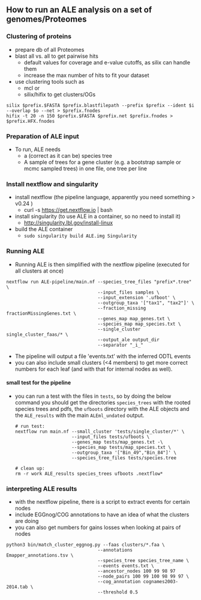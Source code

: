 ## How to run an ALE analysis on a set of genomes/Proteomes
### Clustering of proteins
* prepare db of all Proteomes
* blast all vs. all to get pairwise hits
  * default values for coverage and e-value cutoffs, as silix can handle them
  * increase the max number of hits to fit your dataset
* use clustering tools such as
  * mcl or
  * silix/hifix to get clusters/OGs

```
silix $prefix.$FASTA $prefix.blastfilepath --prefix $prefix --ident $i --overlap $o --net > $prefix.fnodes
hifix -t 20 -n 150 $prefix.$FASTA $prefix.net $prefix.fnodes > $prefix.HFX.fnodes
```

### Preparation of ALE input
* To run, ALE needs
  * a (correct as it can be) species tree
  * A sample of trees for a gene cluster (e.g. a bootstrap sample or mcmc sampled trees) in one file, one tree per line

### Install nextflow and singularity
* install nextflow (the pipeline language, apparently you need something > v0.24 )
  * curl -s https://get.nextflow.io | bash
* install singularity (to use ALE in a container, so no need to install it)
  * http://singularity.lbl.gov/install-linux
* build the ALE container
  * `sudo singularity build ALE.img Singularity`

### Running ALE
* Running ALE is then simplified with the nextflow pipeline (executed for all clusters at once)

```
nextflow run ALE-pipeline/main.nf --species_tree_files "prefix*.tree" \
                                  --input_files samples \
                                  --input_extension '.ufboot' \
                                  --outgroup_taxa '["tax1", "tax2"]' \
                                  --fraction_missing fractionMissingGenes.txt \
                                  --genes_map map_genes.txt \
                                  --species_map map_species.txt \
                                  --single_cluster single_cluster_faas/* \
                                  --output_ale output_dir
                                  --separator "_i_"
```
* The pipeline will output a file 'events.txt' with the inferred ODTL events
* you can also include small clusters (<4 members) to get more correct numbers for each leaf (and with that for internal nodes as well).

#### small test for the pipeline
* you can run a test with the files in `tests`, so by doing the below command you should get the directories `species_trees` with the rooted species trees and pdfs, the `ufboots` directory with the ALE objects and the `ALE_results` with the main `ALEml_undated` output.
  ```
  # run test:
  nextflow run main.nf --small_cluster 'tests/single_cluster/*' \
                       --input_files tests/ufboots \
                       --genes_map tests/map_genes.txt -\
                       --species_map tests/map_species.txt \
                       --outgroup_taxa '["Bin_49","Bin_84"]' \
                       --species_tree_files tests/species.tree
                       
  # clean up:
  rm -r work ALE_results species_trees ufboots .nextflow*
  ```

### interpreting ALE results
* with the nextflow pipeline, there is a script to extract events for certain nodes
* include EGGnog/COG annotations to have an idea of what the clusters are doing
* you can also get numbers for gains losses when looking at pairs of nodes

```
python3 bin/match_cluster_eggnog.py --faas clusters/*.faa \
                                  --annotations Emapper_annotations.tsv \
                                  --species_tree species_tree_name \
                                  --events events.txt \
                                  --ancestor_nodes 100 99 98 97
                                  --node_pairs 100 99 100 98 99 97 \
                                  --cog_annotation cognames2003-2014.tab \
                                  --threshold 0.5
```                               
